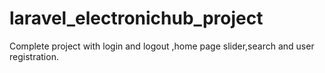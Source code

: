 # laravel_electronichub_project
Complete project with login and logout ,home page slider,search and user registration.
